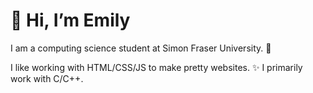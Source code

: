 # 👋 Hi, I’m Emily

I am a computing science student at Simon Fraser University. 🦝

I like working with HTML/CSS/JS to make pretty websites. ✨ I primarily work with C/C++. 

<!---
eMongoose/eMongoose is a ✨ special ✨ repository because its `README.md` (this file) appears on your GitHub profile.
You can click the Preview link to take a look at your changes.
--->
